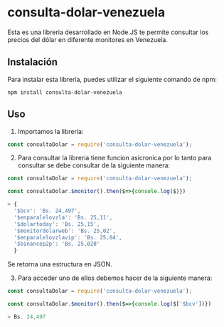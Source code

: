 # consulta-dolar-venezuela
Esta es una libreria desarrollado en Node.JS te permite consultar los precios del dólar en diferente monitores en Venezuela.

## Instalación
Para instalar esta librería, puedes utilizar el siguiente comando de npm:

```
npm install consulta-dolar-venezuela
```

## Uso
1. Importamos la librería:

```js
const consultaDolar = require('consulta-dolar-venezuela');
```
2. Para consultar la libreria tiene funcion asicronica por lo tanto para consultar se debe consultar de la siguiente manera:

```js
const consultaDolar = require('consulta-dolar-venezuela');

const consultaDolar.$monitor().then($=>{console.log($)})

> {
  '$bcv': 'Bs. 24,497',
  '$enparalelovzla': 'Bs. 25,11',
  '$dolartoday': 'Bs. 25,15',
  '$monitordolarweb': 'Bs. 25,02',
  '$enparalelovzlavip': 'Bs. 25,04',
  '$binancep2p': 'Bs. 25,020'
  }
```
Se retorna una estructura en JSON.

3. Para acceder uno de ellos debemos hacer de la siguiente manera:

```js
const consultaDolar = require('consulta-dolar-venezuela');

const consultaDolar.$monitor().then($=>{console.log($['$bcv'])})

> Bs. 24,497
```